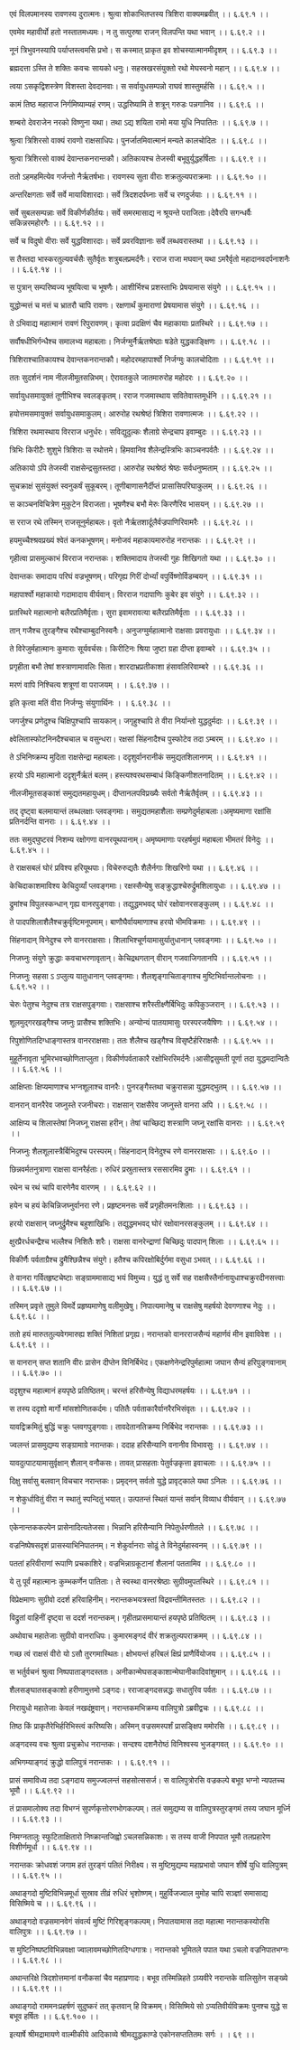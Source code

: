 एवं विलपमानस्य रावणस्य दुरात्मनः।
श्रुत्वा शोकाभितप्तस्य त्रिशिरा वाक्यमब्रवीत् ।। ६.६९.१ ।।

एवमेव महावीर्यो हतो नस्तातमध्यमः।
न तु सत्पुरुषा राजन् विलपन्ति यथा भवान् ।। ६.६९.२ ।।

नूनं त्रिभुवनस्यापि पर्याप्तस्त्वमसि प्रभो।
स कस्मात् प्राकृत इव शोचस्यात्मानमीदृशम् ।। ६.६९.३ ।।

ब्रह्मदत्ता ऽस्ति ते शक्तिः कवचः सायको धनुः।
सहस्रखरसंयुक्तो रथो मेघस्वनो महान् ।। ६.६९.४ ।।

त्वया ऽसकृद्विशस्त्रेण विशस्ता देवदानवाः।
स सर्वायुधसम्पन्नो राघवं शास्तुमर्हसि ।। ६.६९.५ ।।

कामं तिष्ठ महाराज निर्गमिष्याम्यहं रणम्।
उद्धरिष्यामि ते शत्रून् गरुडः पन्नगानिव ।। ६.६९.६ ।।

शम्बरो देवराजेन नरको विष्णुना यथा।
तथा ऽद्य शयिता रामो मया युधि निपातितः ।। ६.६९.७ ।।

श्रुत्वा त्रिशिरसो वाक्यं रावणो राक्षसाधिपः।
पुनर्जातमिवात्मानं मन्यते कालचोदितः ।। ६.६९.८ ।।

श्रुत्वा त्रिशिरसो वाक्यं देवान्तकनरान्तकौ।
अतिकायश्च तेजस्वी बभूवुर्युद्धहर्षिताः ।। ६.६९.९ ।।

ततो ऽहमहमित्येव गर्जन्तो नैर्ऋतर्षभाः।
रावणस्य सुता वीराः शक्रतुल्यपराक्रमाः ।। ६.६९.१० ।।

अन्तरिक्षगताः सर्वे सर्वे मायाविशारदाः।
सर्वे त्रिदशदर्पघ्नाः सर्वे च रणदुर्जयाः ।। ६.६९.११ ।।

सर्वे सुबलसम्पन्नाः सर्वे विकीर्णकीर्तयः।
सर्वे समरमासाद्य न श्रूयन्ते पराजिताः।देवैरपि सगन्धर्वैः सकिन्नरमहोरगैः ।। ६.६९.१२ ।।

सर्वे च विदुषो वीराः सर्वे युद्धविशारदाः।
सर्वे प्रवरविज्ञानाः सर्वे लब्धवरास्तथा ।। ६.६९.१३ ।।

स तैस्तदा भास्करतुल्यवर्चसैः सुतैर्वृतः शत्रुबलप्रमर्दनैः।
रराज राजा मघवान् यथा ऽमरैर्वृतो महादानवदर्पनाशनैः ।। ६.६९.१४ ।।

स पुत्रान् सम्परिष्वज्य भूषयित्वा च भूषणैः।
आशीर्भिश्च प्रशस्ताभिः प्रेषयामास संयुगे ।। ६.६९.१५ ।।

युद्धोन्मत्तं च मत्तं च भ्रातरौ चापि रावणः।
रक्षणार्थं कुमाराणां प्रेषयामास संयुगे ।। ६.६९.१६ ।।

ते ऽभिवाद्य महात्मानं रावणं रिपुरावणम्।
कृत्वा प्रदक्षिणं चैव महाकायाः प्रतस्थिरे ।। ६.६९.१७ ।।

सर्वौषधीभिर्गन्धैश्च समालभ्य महाबलाः।
निर्जग्मुर्नैर्ऋतश्रेष्ठाः षडेते युद्धकाङ्क्षिणः ।। ६.६९.१८ ।।

त्रिशिराश्चातिकायश्च देवान्तकनरान्तकौ।
महोदरमहापार्श्वो निर्जग्मुः कालचोदिताः ।। ६.६९.१९ ।।

ततः सुदर्शनं नाम नीलजीमूतसन्निभम्।
ऐरावतकुले जातमारुरोह महोदरः ।। ६.६९.२० ।।

सर्वायुधसमायुक्तं तूणीभिश्च स्वलङ्कृतम्।
रराज गजमास्थाय सवितेवास्तमूर्धनि ।। ६.६९.२१ ।।

हयोत्तमसमायुक्तं सर्वायुधसमाकुलम्।
आरुरोह रथश्रेष्ठं त्रिशिरा रावणात्मजः ।। ६.६९.२२ ।।

त्रिशिरा रथमास्थाय विरराज धनुर्धरः।
सविद्युदुल्कः शैलाग्रे सेन्द्रचाप इवाम्बुदः ।। ६.६९.२३ ।।

त्रिभिः किरीटैः शुशुभे त्रिशिराः स रथोत्तमे।
हिमवानिव शैलेन्द्रस्त्रिभिः काञ्चनपर्वतैः ।। ६.६९.२४ ।।

अतिकायो ऽपि तेजस्वी राक्षसेन्द्रसुतस्तदा।
आरुरोह रथश्रेष्ठं श्रेष्ठः सर्वधनुष्मताम् ।। ६.६९.२५ ।।

सुचक्राक्षं सुसंयुक्तं स्वनुकर्षं सुकूबरम्।
तूणीबाणासनैर्दीप्तं प्रासासिपरिघाकुलम् ।। ६.६९.२६ ।।

स काञ्चनविचित्रेण मुकुटेन विराजता।
भूषणैश्च बभौ मेरुः किरणैरिव भासयन् ।। ६.६९.२७ ।।

स रराज रथे तस्मिन् राजसूनुर्महाबलः।
वृतो नैर्ऋतशार्दूलैर्वज्रपाणिरिवामरैः ।। ६.६९.२८ ।।

हयमुच्चैश्श्रवप्रख्यं श्वेतं कनकभूषणम्।
मनोजवं महाकायमारुरोह नरान्तकः ।। ६.६९.२९ ।।

गृहीत्वा प्रासमुल्काभं विरराज नरान्तकः।
शक्तिमादाय तेजस्वी गुहः शिखिगतो यथा ।। ६.६९.३० ।।

देवान्तकः समादाय परिघं वज्रभूषणम्।
परिगृह्य गिरीं दोर्भ्यां वपुर्विष्णोर्विडम्बयन् ।। ६.६९.३१ ।।

महापार्श्वो महाकायो गदामादाय वीर्यवान्।
विरराज गदापाणिः कुबेर इव संयुगे ।। ६.६९.३२ ।।

प्रतस्थिरे महात्मानो बलैरप्रतिमैर्वृताः।
सुरा इवामरावत्या बलैरप्रतिमैर्वृताः ।। ६.६९.३३ ।।

तान् गजैश्च तुरङ्गैश्च रथैश्चाम्बुदनिस्वनैः।
अनुजग्मुर्महात्मानो राक्षसाः प्रवरायुधाः ।। ६.६९.३४ ।।

ते विरेजुर्महात्मानः कुमाराः सूर्यवर्चसः।
किरीटिनः श्रिया जुष्टा ग्रहा दीप्ता इवाम्बरे ।। ६.६९.३५ ।।

प्रगृहीता बभौ तेषां शस्त्राणामावलिः सिता।
शारदाभ्रप्रतीकाशा हंसावलिरिवाम्बरे ।। ६.६९.३६ ।।

मरणं वापि निश्चित्य शत्रूणां वा पराजयम् ।
। ६.६९.३७ ।।

इति कृत्वा मतिं वीरा निर्जग्मुः संयुगार्थिनः ।
। ६.६९.३८ ।।

जगर्जुश्च प्रणेदुश्च चिक्षिपुश्चापि सायकान्।
जगृहुश्चापि ते वीरा निर्यान्तो युद्धदुर्मदाः ।। ६.६९.३९ ।।

क्ष्वेलितास्फोटनिनदैश्चचाल च वसुन्धरा।
रक्षसां सिंहनादैश्च पुस्फोटेव तदा ऽम्बरम् ।। ६.६९.४० ।।

ते ऽभिनिष्क्रम्य मुदिता राक्षसेन्द्रा महाबलाः।
ददृशुर्वानरानीकं समुद्यतशिलानगम् ।। ६.६९.४१ ।।

हरयो ऽपि महात्मानो ददृशुर्नैर्ऋतं बलम्।
हस्त्यश्वरथसम्बाधं किङ्किणीशतनादितम् ।। ६.६९.४२ ।।

नीलजीमूतसङ्काशं समुद्यतमहायुधम्।
दीप्तानलपविप्रख्यैः सर्वतो नैर्ऋतैर्वृतम् ।। ६.६९.४३ ।।

तद् दृष्ट्वा बलमायान्तं लब्धलक्षाः प्लवङ्गमाः।
समुद्यतमहाशैलाः सम्प्रणेदुर्महाबलाः।अमृष्यमाणा रक्षांसि प्रतिनर्दन्ति वानराः ।। ६.६९.४४ ।।

ततः समुद्घुष्टरवं निशम्य रक्षोगणा वानरयूथपानाम्।
अमृष्यमाणाः परहर्षमुग्रं महाबला भीमतरं विनेदुः ।। ६.६९.४५ ।।

ते राक्षसबलं घोरं प्रविश्य हरियूथपाः।
विचेरुरुद्यतैः शैलैर्नगाः शिखरिणो यथा ।। ६.६९.४६ ।।

केचिदाकाशमाविश्य केचिदुर्व्यां प्लवङ्गमाः।
रक्षस्सैन्येषु सङ्क्रुद्धाश्चेरुर्द्रुमशिलायुधाः ।। ६.६९.४७ ।।

द्रुमांश्च विपुलस्कन्धान् गृह्य वानरपुङ्गवाः।
तद्युद्धमभवद् घोरं रक्षोवानरसङ्कुलम् ।। ६.६९.४८ ।।

ते पादपशिलाशैलैश्चक्रुर्वृष्टिमनूपमाम्।
बाणौघैर्वायमाणाश्च हरयो भीमविक्रमाः ।। ६.६९.४९ ।।

सिंहनादान् विनेदुश्च रणे वानरराक्षसाः।
शिलाभिश्चूर्णयामासुर्यातुधानान् प्लवङ्गमाः ।। ६.६९.५० ।।

निजघ्नुः संयुगे क्रुद्धाः कवचाभरणावृतान्।
केचिद्रथगतान् वीरान् गजवाजिगतानपि ।। ६.६९.५१ ।।

निजघ्नुः सहसा ऽ ऽप्लुत्य यातुधानान् प्लवङ्गमाः।
शैलशृङ्गाचिताङ्गाश्च मुष्टिभिर्वान्तलोचनाः ।। ६.६९.५२ ।।

चेरुः पेतुश्च नेदुश्च तत्र राक्षसपुङ्गवाः।
राक्षसाश्च शरैस्तीक्ष्णैर्बिभिदुः कपिकुञ्जरान् ।। ६.६९.५३ ।।

शूलमुद्गरखड्गैश्च जघ्नुः प्रासैश्च शक्तिभिः।
अन्योन्यं पातयामासुः परस्परजयैषिणः ।। ६.६९.५४ ।।

रिपुशोणितदिग्धाङ्गास्तत्र वानरराक्षसाः।
ततः शैलैश्च खड्गैश्च विसृष्टैर्हरिराक्षसैः ।। ६.६९.५५ ।।

मुहूर्तेनावृता भूमिरभवच्छोणिताप्लुता।
विकीर्णपर्वताकारै रक्षोभिररिमर्दनैः।आसीद्वसुमती पूर्णा तदा युद्धमदान्वितैः ।। ६.६९.५६ ।।

आक्षिप्ताः क्षिप्यमाणाश्च भग्नशूलाश्च वानरैः।
पुनरङ्गैस्तथा चक्रुरासन्ना युद्धमद्भुतम् ।। ६.६९.५७ ।।

वानरान् वानरैरेव जघ्नुस्ते रजनीचराः।
राक्षसान् राक्षसैरेव जघ्नुस्ते वानरा अपि ।। ६.६९.५८ ।।

आक्षिप्य च शिलास्तेषां निजघ्नू राक्षसा हरीन्।
तेषां चाच्छिद्य शस्त्राणि जघ्नू रक्षांसि वानराः ।। ६.६९.५९ ।।

निजघ्नुः शैलशूलास्त्रैर्बिभिदुश्च परस्परम्।
सिंहनादान् विनेदुश्च रणे वानरराक्षसाः ।। ६.६९.६० ।।

छिन्नवर्मतनुत्राणा राक्षसा वानरैर्हताः।
रुधिरं प्रस्रुतास्तत्र रससारमिव द्रुमाः ।। ६.६९.६१ ।।

रथेन च रथं चापि वारणेनैव वारणम् ।
। ६.६९.६२ ।।

हयेन च हयं केचिन्निजघ्नुर्वानरा रणे।
प्रहृष्टमनसः सर्वे प्रगृहीतमनःशिलाः ।। ६.६९.६३ ।।

हरयो राक्षसान् जघ्नुर्द्रुमैश्च बहुशाखिभिः।
तद्युद्धमभवद् घोरं रक्षोवानरसङ्कुलम् ।। ६.६९.६४ ।।

क्षुरप्रैरर्धचन्द्रैश्च भल्लैश्च निशितैः शरैः।
राक्षसा वानरेन्द्राणां चिच्छिदुः पादपान् शिलाः ।। ६.६९.६५ ।।

विकीर्णैः पर्वताग्रैश्च द्रुमैश्छिन्नैश्च संयुगे।
हतैश्च कपिरक्षोबिर्दुर्गमा वसुधा ऽभवत् ।। ६.६९.६६ ।।

ते वानरा गर्वितहृष्टचेष्टाः सङ्ग्राममासाद्य भयं विमुच्य।
युद्धं तु सर्वे सह राक्षसैस्तैर्नानायुधाश्चक्रुरदीनसत्त्वाः ।। ६.६९.६७ ।।

तस्मिन् प्रवृत्ते तुमुले विमर्दे प्रहृष्यमाणेषु वलीमुखेषु।
निपात्यमानेषु च राक्षसेषु महर्षयो देवगणाश्च नेदुः ।। ६.६९.६८ ।।

ततो हयं मारुततुल्यवेगमारुह्य शक्तिं निशितां प्रगृह्य।
नरान्तको वानरराजसैन्यं महार्णवं मीन इवाविवेश ।। ६.६९.६९ ।।

स वानरान् सप्त शतानि वीरः प्रासेन दीप्तेन विनिर्बिभेद।
एकक्षणेनेन्द्ररिपुर्महात्मा जघान सैन्यं हरिपुङ्गवानाम् ।। ६.६९.७० ।।

ददृशुश्च महात्मानं हयपृष्ठे प्रतिष्ठितम्।
चरन्तं हरिसैन्येषु विद्याधरमहर्षयः ।। ६.६९.७१ ।।

स तस्य ददृशो मार्गो मांसशोणितकर्दमः।
पतितैः पर्वताकारैर्वानरैरभिसंवृतः ।। ६.६९.७२ ।।

यावद्विक्रमितुं बुद्धिं चक्रुः प्लवगपुङ्गवाः।
तावदेतानतिक्रम्य निर्बिभेद नरान्तकः ।। ६.६९.७३ ।।

ज्वलन्तं प्रासमुद्यम्य सङ्ग्रामाग्रे नरान्तकः।
ददाह हरिसैन्यानि वनानीव विभावसुः ।। ६.६९.७४ ।।

यावदुत्पाटयामासुर्वृक्षान् शैलान् वनौकसः।
तावत् प्रासहताः पेतुर्वज्रकृत्ता इवाचलाः ।। ६.६९.७५ ।।

दिक्षु सर्वासु बलवान् विचचार नरान्तकः।
प्रमृद्नन् सर्वतो युद्धे प्रावृट्काले यथा ऽनिलः ।। ६.६९.७६ ।।

न शेकुर्धावितुं वीरा न स्थातुं स्पन्दितुं भयात्।
उत्पतन्तं स्थितं यान्तं सर्वान् विव्याध वीर्यवान् ।। ६.६९.७७ ।।

एकेनान्तककल्पेन प्रासेनादित्यतेजसा।
भिन्नानि हरिसैन्यानि निपेतुर्धरणीतले ।। ६.६९.७८ ।।

वज्रनिष्पेषसदृशं प्रासस्याभिनिपातनम्।
न शेकुर्वानराः सोढुं ते विनेदुर्महास्वनम् ।। ६.६९.७९ ।।

पततां हरिवीराणां रूपाणि प्रचकाशिरे।
वज्रभिन्नाग्रकूटानां शैलानां पततामिव ।। ६.६९.८० ।।

ये तु पूर्वं महात्मानः कुम्भकर्णेन पातिताः।
ते स्वस्था वानरश्रेष्ठाः सुग्रीवमुपतस्थिरे ।। ६.६९.८१ ।।

विप्रेक्षमाणः सुग्रीवो ददर्श हरिवाहिनीम्।
नरान्तकभयत्रस्तां विद्रवन्तीमितस्ततः ।। ६.६९.८२ ।।

विद्रुतां वाहिनीं दृष्ट्वा स ददर्श नरान्तकम्।
गृहीतप्रासमायान्तं हयपृष्ठे प्रतिष्ठितम् ।। ६.६९.८३ ।।

अथोवाच महातेजाः सुग्रीवो वानराधिपः।
कुमारमङ्गदं वीरं शक्रतुल्यपराक्रमम् ।। ६.६९.८४ ।।

गच्छ त्वं राक्षसं वीरो यो ऽसौ तुरगमास्थितः।
क्षोभयन्तं हरिबलं क्षिप्रं प्राणैर्वियोजय ।। ६.६९.८५ ।।

स भर्तुर्वचनं श्रुत्वा निष्पपाताङ्गदस्ततः।
अनीकान्मेघसङ्काशान्मेघानीकादिवांशुमान् ।। ६.६९.८६ ।।

शैलसङ्घातसङ्काशो हरीणामुत्तमो ऽङ्गदः।
रराजाङ्गदसन्नद्धः सधातुरिव पर्वतः ।। ६.६९.८७ ।।

निरायुधो महातेजाः केवलं नखदंष्ट्रवान्।
नरान्तकमभिक्रम्य वालिपुत्रो ऽब्रवीद्वचः ।। ६.६९.८८ ।।

तिष्ठ किं प्राकृतैरेभिर्हरिभिस्त्वं करिष्यसि।
अस्मिन् वज्रसमस्पर्शं प्रासङ्क्षिप ममोरसि ।। ६.६९.८९ ।।

अङ्गदस्य वचः श्रुत्वा प्रचुक्रोध नरान्तकः।
सन्दश्य दशनैरोष्ठं विनिश्वस्य भुजङ्गवत् ।। ६.६९.९० ।।

अभिगम्याङ्गदं क्रुद्धो वालिपुत्रं नरान्तकः ।
। ६.६९.९१ ।।

प्रासं समाविध्य तदा ऽङ्गदाय समुज्ज्वलन्तं सहसोत्ससर्ज।
स वालिपुत्रोरसि वज्रकल्पे बभूव भग्नो न्यपतच्च भूमौ ।। ६.६९.९२ ।।

तं प्रासमालोक्य तदा विभग्नं सुपर्णकृत्तोरगभोगकल्पम्।
तलं समुद्यम्य स वालिपुत्रस्तुरङ्गमं तस्य जघान मूर्ध्नि ।। ६.६९.९३ ।।

निमग्नतालुः स्फुटिताक्षितारो निष्क्रान्तजिह्वो ऽचलसन्निकाशः।
स तस्य वाजी निपपात भूमौ तलप्रहारेण विशीर्णमूर्धा ।। ६.६९.९४ ।।

नरान्तकः क्रोधवशं जगाम हतं तुरङ्गं पतितं निरीक्ष्य।
स मुष्टिमुद्यम्य महाप्रभावो जघान शीर्षे युधि वालिपुत्रम् ।। ६.६९.९५ ।।

अथाङ्गदो मुष्टिविभिन्नमूर्धा सुस्राव तीव्रं रुधिरं भृशोष्णम्।
मुहुर्विजज्वाल मुमोह चापि सञ्ज्ञां समासाद्य विसिष्मिये च ।। ६.६९.९६ ।।

अथाङ्गदो वज्रसमानवेगं संवर्त्य मुष्टिं गिरिशृङ्गकल्पम्।
निपातयामास तदा महात्मा नरान्तकस्योरसि वालिपुत्रः ।। ६.६९.९७ ।।

स मुष्टिनिष्पष्टविभिन्नवक्षा ज्वालावमच्छोणितदिग्धगात्रः।
नरान्तको भूमितले पपात यथा ऽचलो वज्रनिपातभग्नः ।। ६.६९.९८ ।।

अथान्तरिक्षे त्रिदशोत्तमानां वनौकसां चैव महाप्रणादः।
बभूव तस्मिन्निहते ऽग्र्यवीरे नरान्तके वालिसुतेन सङ्ख्ये ।। ६.६९.९९ ।।

अथाङ्गदो राममनःप्रहर्षणं सुदुष्करं तत् कृतवान् हि विक्रमम्।
विसिष्मिये सो ऽप्यतिवीर्यविक्रमः पुनश्च युद्धे स बभूव हर्षितः ।। ६.६९.१०० ।।

इत्यार्षे श्रीमद्रामायणे वाल्मीकीये आदिकाव्ये श्रीमद्युद्धकाण्डे एकोनसप्ततितमः सर्गः ।
। ६९ ।।

